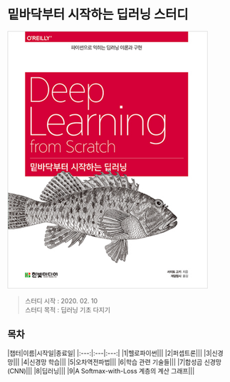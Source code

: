 # 밑바닥부터 시작하는 딥러닝 스터디

<img src="/data/book.jpg" width="450px" alt="book"></img><br/>
> 스터디 시작 : 2020. 02. 10<br>
> 스터디 목적 : 딥러닝 기초 다지기

## 목차
|챕터|이름|시작일|종료일|
|:---:|:---|:---:|
|1|헬로파이썬|||
|2|퍼셉트론|||
|3|신경망|||
|4|신경망 학습|||
|5|오차역전파법|||
|6|학습 관련 기술들|||
|7|합성곱 신경망(CNN)|||
|8|딥러닝|||
|9|A Softmax-with-Loss 계층의 계산 그래프|||

